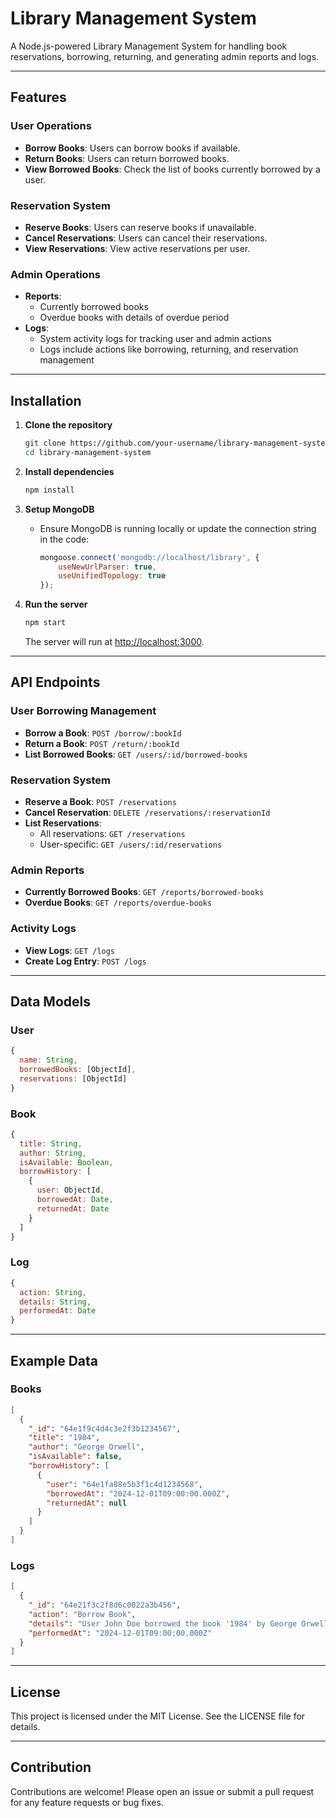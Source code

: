 # Library Management System

A Node.js-powered Library Management System for handling book reservations, borrowing, returning, and generating admin reports and logs.

---

## Features

### User Operations
- **Borrow Books**: Users can borrow books if available.
- **Return Books**: Users can return borrowed books.
- **View Borrowed Books**: Check the list of books currently borrowed by a user.

### Reservation System
- **Reserve Books**: Users can reserve books if unavailable.
- **Cancel Reservations**: Users can cancel their reservations.
- **View Reservations**: View active reservations per user.

### Admin Operations
- **Reports**:
  - Currently borrowed books
  - Overdue books with details of overdue period
- **Logs**:
  - System activity logs for tracking user and admin actions
  - Logs include actions like borrowing, returning, and reservation management

---

## Installation

1. **Clone the repository**
   ```bash
   git clone https://github.com/your-username/library-management-system.git
   cd library-management-system
   ```

2. **Install dependencies**
   ```bash
   npm install
   ```

3. **Setup MongoDB**
   - Ensure MongoDB is running locally or update the connection string in the code:
     ```javascript
     mongoose.connect('mongodb://localhost/library', {
         useNewUrlParser: true,
         useUnifiedTopology: true
     });
     ```

4. **Run the server**
   ```bash
   npm start
   ```

   The server will run at [http://localhost:3000](http://localhost:3000).

---

## API Endpoints

### **User Borrowing Management**
- **Borrow a Book**: `POST /borrow/:bookId`
- **Return a Book**: `POST /return/:bookId`
- **List Borrowed Books**: `GET /users/:id/borrowed-books`

### **Reservation System**
- **Reserve a Book**: `POST /reservations`
- **Cancel Reservation**: `DELETE /reservations/:reservationId`
- **List Reservations**:
  - All reservations: `GET /reservations`
  - User-specific: `GET /users/:id/reservations`

### **Admin Reports**
- **Currently Borrowed Books**: `GET /reports/borrowed-books`
- **Overdue Books**: `GET /reports/overdue-books`

### **Activity Logs**
- **View Logs**: `GET /logs`
- **Create Log Entry**: `POST /logs`

---

## Data Models

### **User**
```javascript
{
  name: String,
  borrowedBooks: [ObjectId],
  reservations: [ObjectId]
}
```

### **Book**
```javascript
{
  title: String,
  author: String,
  isAvailable: Boolean,
  borrowHistory: [
    {
      user: ObjectId,
      borrowedAt: Date,
      returnedAt: Date
    }
  ]
}
```

### **Log**
```javascript
{
  action: String,
  details: String,
  performedAt: Date
}
```

---

## Example Data

### **Books**
```json
[
  {
    "_id": "64e1f9c4d4c3e2f3b1234567",
    "title": "1984",
    "author": "George Orwell",
    "isAvailable": false,
    "borrowHistory": [
      {
        "user": "64e1fa88e5b3f1c4d1234568",
        "borrowedAt": "2024-12-01T09:00:00.000Z",
        "returnedAt": null
      }
    ]
  }
]
```

### **Logs**
```json
[
  {
    "_id": "64e21f3c2f8d6c0022a3b456",
    "action": "Borrow Book",
    "details": "User John Doe borrowed the book '1984' by George Orwell",
    "performedAt": "2024-12-01T09:00:00.000Z"
  }
]
```

---

## License
This project is licensed under the MIT License. See the LICENSE file for details.

---

## Contribution
Contributions are welcome! Please open an issue or submit a pull request for any feature requests or bug fixes.
